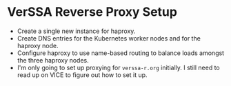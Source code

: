 # VerSSA Reverse Proxy Setup

- Create a single new instance for haproxy.
- Create DNS entries for the Kubernetes worker nodes and for the haproxy node.
- Configure haproxy to use name-based routing to balance loads amongst the three haproxy nodes.
- I'm only going to set up proxying for `verssa-r.org` initially. I still need to read up on VICE to figure out how to
  set it up.
